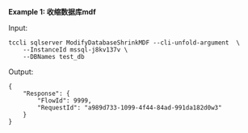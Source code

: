 **Example 1: 收缩数据库mdf**



Input: 

```
tccli sqlserver ModifyDatabaseShrinkMDF --cli-unfold-argument  \
    --InstanceId mssql-j8kv137v \
    --DBNames test_db
```

Output: 
```
{
    "Response": {
        "FlowId": 9999,
        "RequestId": "a989d733-1099-4f44-84ad-991da182d0w3"
    }
}
```

